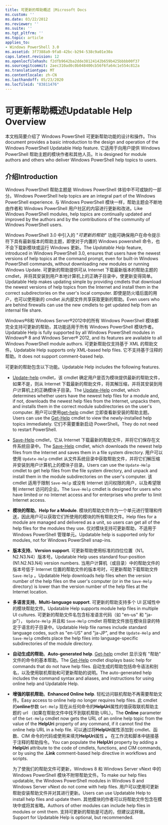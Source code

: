 ```yaml
---
title: 可更新的帮助概述 |Microsoft Docs
ms.custom: ''
ms.date: 03/22/2012
ms.reviewer: ''
ms.suite: ''
ms.tgt_pltfrm: ''
ms.topic: article
applies_to:
- Windows PowerShell 3.0
ms.assetid: 3f7388a9-9fa8-42bc-b294-538c9a01e30a
caps.latest.revision: 12
ms.openlocfilehash: f2dfb9642ba2dde38124142b659b425bbbb00f37
ms.sourcegitcommit: 2aec310ad0c0b048400cb56f6fa64c1e554c812a
ms.translationtype: MT
ms.contentlocale: zh-CN
ms.lasthandoff: 05/23/2020
ms.locfileid: "83811476"
---
```

# <a name="updatable-help-overview"></a><span data-ttu-id="ac584-102">可更新帮助概述</span><span class="sxs-lookup"><span data-stu-id="ac584-102">Updatable Help Overview</span></span>

<span data-ttu-id="ac584-103">本文档简要介绍了 Windows PowerShell 可更新帮助功能的设计和操作。</span><span class="sxs-lookup"><span data-stu-id="ac584-103">This document provides a basic introduction to the design and operation of the Windows PowerShell Updatable Help feature.</span></span> <span data-ttu-id="ac584-104">它适用于向用户提供 Windows PowerShell 帮助主题的模块作者和其他人员。</span><span class="sxs-lookup"><span data-stu-id="ac584-104">It is designed for module authors and others who deliver Windows PowerShell help topics to users.</span></span>

## <a name="introduction"></a><span data-ttu-id="ac584-105">介绍</span><span class="sxs-lookup"><span data-stu-id="ac584-105">Introduction</span></span>

<span data-ttu-id="ac584-106">Windows PowerShell 帮助主题是 Windows PowerShell 体验中不可或缺的一部分。</span><span class="sxs-lookup"><span data-stu-id="ac584-106">Windows PowerShell help topics are an integral part of the Windows PowerShell experience.</span></span> <span data-ttu-id="ac584-107">与 Windows PowerShell 模块一样，帮助主题会不断地由作者和 Windows PowerShell 用户社区的内容进行更新和改进。</span><span class="sxs-lookup"><span data-stu-id="ac584-107">Like Windows PowerShell modules, help topics are continually updated and improved by the authors and by the contributions of the community of Windows PowerShell users.</span></span>

<span data-ttu-id="ac584-108">Windows PowerShell 3.0 中引入的 "*可更新的帮助*" 功能可确保用户在命令提示符下具有最新版本的帮助主题，即使对于内置的 Windows powershell 命令，也不会下载新模块或运行 Windows 更新。</span><span class="sxs-lookup"><span data-stu-id="ac584-108">The *Updatable Help* feature, introduced in Windows PowerShell 3.0, ensures that users have the newest versions of help topics at the command prompt, even for built-in Windows PowerShell commands, without downloading new modules or running Windows Update.</span></span> <span data-ttu-id="ac584-109">可更新的帮助提供可从 Internet 下载最新版本的帮助主题的 cmdlet，并将其安装到用户本地计算机上的正确子目录中，使更新变得简单。</span><span class="sxs-lookup"><span data-stu-id="ac584-109">Updatable Help makes updating simple by providing cmdlets that download the newest versions of help topics from the Internet and install them in the correct subdirectories on the user's local computer.</span></span> <span data-ttu-id="ac584-110">即使是防火墙后面的用户，也可以使用新的 cmdlet 从内部文件共享获取更新的帮助。</span><span class="sxs-lookup"><span data-stu-id="ac584-110">Even users who are behind firewalls can use the new cmdlets to get updated help from an internal file share.</span></span>

<span data-ttu-id="ac584-111">Windows®8和 Windows Server®2012中的所有 Windows PowerShell 模块都完全支持可更新的帮助，其功能适用于所有 Windows PowerShell 模块作者。</span><span class="sxs-lookup"><span data-stu-id="ac584-111">Updatable Help is fully supported by all Windows PowerShell modules in Windows® 8 and Windows Server® 2012, and its features are available to all Windows PowerShell module authors.</span></span> <span data-ttu-id="ac584-112">可更新帮助仅支持基于 XML 的帮助文件。</span><span class="sxs-lookup"><span data-stu-id="ac584-112">Updatable Help supports only XML-based help files.</span></span> <span data-ttu-id="ac584-113">它不支持基于注释的帮助。</span><span class="sxs-lookup"><span data-stu-id="ac584-113">It does not support comment-based help.</span></span>

<span data-ttu-id="ac584-114">可更新的帮助包含以下功能。</span><span class="sxs-lookup"><span data-stu-id="ac584-114">Updatable Help includes the following features.</span></span>

- <span data-ttu-id="ac584-115">[Update-help](/powershell/module/Microsoft.PowerShell.Core/Update-Help) cmdlet，该 cmdlet 确定用户是否为模块提供最新的帮助文件，如果不是，则从 Internet 下载最新的帮助文件，将其解压缩，并将其安装到用户计算机上的正确模块子目录。</span><span class="sxs-lookup"><span data-stu-id="ac584-115">The [Update-Help](/powershell/module/Microsoft.PowerShell.Core/Update-Help) cmdlet, which determines whether users have the newest help files for a module and, if not, downloads the newest help files from the Internet, unpacks them, and installs them in the correct module subdirectories on the user's computer.</span></span>
  <span data-ttu-id="ac584-116">用户可以使用[get-help](/powershell/module/Microsoft.PowerShell.Core/Get-Help) cmdlet 立即查看新安装的帮助主题。</span><span class="sxs-lookup"><span data-stu-id="ac584-116">Users can use the [Get-Help](/powershell/module/Microsoft.PowerShell.Core/Get-Help) cmdlet to view the newly-installed help topics immediately.</span></span>
  <span data-ttu-id="ac584-117">它们不需要重新启动 PowerShell。</span><span class="sxs-lookup"><span data-stu-id="ac584-117">They do not need to restart PowerShell.</span></span>

- <span data-ttu-id="ac584-118">[Save-Help](/powershell/module/Microsoft.PowerShell.Core/Save-Help) cmdlet，它从 Internet 下载最新的帮助文件，并将它们保存在文件系统目录中。</span><span class="sxs-lookup"><span data-stu-id="ac584-118">The [Save-Help](/powershell/module/Microsoft.PowerShell.Core/Save-Help) cmdlet, which downloads the newest help files from the Internet and saves them in a file system directory.</span></span> <span data-ttu-id="ac584-119">用户可以使用 `Update-Help` cmdlet 从文件系统目录中获取帮助文件，并将它们解压缩并安装到用户计算机上的模块子目录。</span><span class="sxs-lookup"><span data-stu-id="ac584-119">Users can use the `Update-Help` cmdlet to get help files from the file system directory, and unpack and install them in the module subdirectories on the user's computer.</span></span> <span data-ttu-id="ac584-120">该 cmdlet 适用于限制 `Save-Help` 或没有 Internet 访问权限的用户，以及希望限制 internet 访问的企业。</span><span class="sxs-lookup"><span data-stu-id="ac584-120">The `Save-Help` cmdlet is designed for users who have limited or no Internet access and for enterprises who prefer to limit Internet access.</span></span>

- <span data-ttu-id="ac584-121">**模块的帮助**。</span><span class="sxs-lookup"><span data-stu-id="ac584-121">**Help for a Module**.</span></span> <span data-ttu-id="ac584-122">模块的帮助文件作为一个单元进行管理和传送，因此用户可以获取它们所使用的模块的所有帮助文件。</span><span class="sxs-lookup"><span data-stu-id="ac584-122">Help files for a module are managed and delivered as a unit, so users can get all of the help files for the modules they use.</span></span> <span data-ttu-id="ac584-123">仅对模块支持可更新帮助，不适用于 Windows PowerShell 管理单元。</span><span class="sxs-lookup"><span data-stu-id="ac584-123">Updatable help is supported only for modules, not for Windows PowerShell snap-ins.</span></span>

- <span data-ttu-id="ac584-124">**版本支持**。</span><span class="sxs-lookup"><span data-stu-id="ac584-124">**Version support**.</span></span> <span data-ttu-id="ac584-125">可更新帮助使用标准的四位位置（N1。N2.N3.N4）版本号。</span><span class="sxs-lookup"><span data-stu-id="ac584-125">Updatable Help uses standard four-position (N1.N2.N3.N4) version numbers.</span></span> <span data-ttu-id="ac584-126">当用户计算机（或目录）中的帮助文件的版本号低于 Internet 位置的帮助文件的版本号时，可更新帮助下载帮助文件 `Save-Help` 。</span><span class="sxs-lookup"><span data-stu-id="ac584-126">Updatable Help downloads help files when the version number of the help files on the user's computer (or in the `Save-Help` directory) is lower than the version number of the  help files at the Internet location.</span></span>

- <span data-ttu-id="ac584-127">**多语言支持**。</span><span class="sxs-lookup"><span data-stu-id="ac584-127">**Multi-language support**.</span></span> <span data-ttu-id="ac584-128">可更新的帮助支持多个 UI 区域性中的模块帮助文件。</span><span class="sxs-lookup"><span data-stu-id="ac584-128">Updatable Help supports module help files in multiple UI cultures.</span></span> <span data-ttu-id="ac584-129">可更新的帮助文件名包含标准语言代码（如 "en-us" 和 "ja-jp"）， `Update-Help` 并且和 `Save-Help` cmdlet 将帮助文件放在模块目录的特定于语言的子目录中。</span><span class="sxs-lookup"><span data-stu-id="ac584-129">Updatable Help file names include standard language codes, such as "en-US" and "ja-JP", and the `Update-Help` and `Save-Help` cmdlets place the help files into language-specific subdirectories of the module directory.</span></span>

- <span data-ttu-id="ac584-130">**自动生成的帮助**。</span><span class="sxs-lookup"><span data-stu-id="ac584-130">**Auto-generated help**.</span></span> <span data-ttu-id="ac584-131">[Get-help](/powershell/module/Microsoft.PowerShell.Core/Get-Help) cmdlet 显示没有 "帮助" 文件的命令的基本帮助。</span><span class="sxs-lookup"><span data-stu-id="ac584-131">The [Get-Help](/powershell/module/Microsoft.PowerShell.Core/Get-Help) cmdlet displays basic help for commands that do not have help files.</span></span> <span data-ttu-id="ac584-132">自动生成的帮助包括命令语法和别名，以及使用联机帮助和可更新帮助的说明。</span><span class="sxs-lookup"><span data-stu-id="ac584-132">The auto-generated help includes the command syntax and aliases, and instructions for using online help and Updatable Help.</span></span>

- <span data-ttu-id="ac584-133">**增强的联机帮助**。</span><span class="sxs-lookup"><span data-stu-id="ac584-133">**Enhanced Online help**.</span></span> <span data-ttu-id="ac584-134">轻松访问联机帮助不再需要帮助文件。</span><span class="sxs-lookup"><span data-stu-id="ac584-134">Easy access to online help no longer requires help files.</span></span> <span data-ttu-id="ac584-135">此 cmdlet 的**online**参数 `Get-Help` 现在从任何命令的**HelpUri**属性的值获取联机帮助主题的 url （如果在帮助文件中找不到联机帮助 URL）。</span><span class="sxs-lookup"><span data-stu-id="ac584-135">The **Online** parameter of the `Get-Help` cmdlet now gets the URL of an online help topic from the value of the **HelpUri** property of any command, if it cannot find the online help URL in a help file.</span></span> <span data-ttu-id="ac584-136">可以通过将**HelpUri**属性添加到 cmdlet、函数、CIM 命令的代码或使用来填充**HelpUri**属性 **。** 在工作流和脚本中链接基于注释的帮助指令。</span><span class="sxs-lookup"><span data-stu-id="ac584-136">You can populate the **HelpUri** property by adding a **HelpUri** attribute to the code of cmdlets, functions, and CIM commands, or by using the **.Link** comment-based help directive in workflows and scripts.</span></span>

  <span data-ttu-id="ac584-137">为了使我们的帮助文件可更新，Windows 8 和 Windows Server vNext 中的 Windows PowerShell 模块不附带帮助文件。</span><span class="sxs-lookup"><span data-stu-id="ac584-137">To make our help files updatable, the Windows PowerShell modules in Windows 8 and Windows Server vNext do not come with help files.</span></span> <span data-ttu-id="ac584-138">用户可以使用可更新帮助安装帮助文件并对其进行更新。</span><span class="sxs-lookup"><span data-stu-id="ac584-138">Users can use Updatable Help to install help files and update them.</span></span> <span data-ttu-id="ac584-139">其他模块的作者可以将帮助文件包含在模块中或将其省略。</span><span class="sxs-lookup"><span data-stu-id="ac584-139">Authors of other modules can include help files in modules or omit them.</span></span> <span data-ttu-id="ac584-140">支持可更新的帮助是可选的，但建议这样做。</span><span class="sxs-lookup"><span data-stu-id="ac584-140">Support for Updatable Help is optional, but recommended.</span></span>
